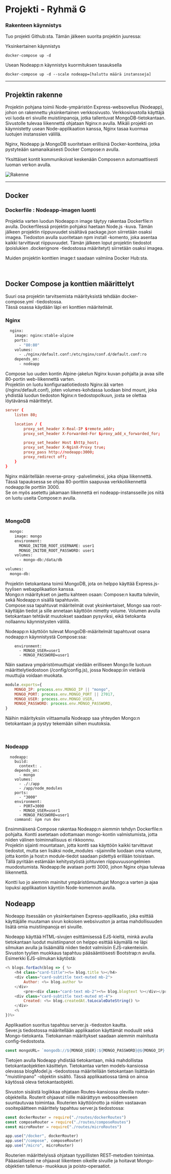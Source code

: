 # Projekti - Ryhmä G

### Rakenteen käynnistys

Tuo projekti Github:sta. Tämän jälkeen suorita projektin juuressa: 

Yksinkertainen käynnistys
```
docker-compose up -d
```
Usean Nodeapp:n käynnistys kuormituksen tasauksella
```
docker-compose up -d --scale nodeapp=[haluttu määrä instansseja]
```
---
## Projektin rakenne

Projektin pohjana toimii Node-ympäristön Express-websovellus (Nodeapp), johon on rakennettu yksinkertainen verkkosivusto. Verkkosivustolla käyttäjä voi luoda eri sivuille muistiinpanoja, jotka tallentuvat MongoDB-tietokantaan.  
Sivustolle tulevaa liikennettä ohjataan Nginx:n avulla. Mikäli projekti on käynnistetty usean Node-applikaation kanssa, Nginx tasaa kuormaa luotujen instanssien välillä. 

Nginx, Nodeapp ja MongoDB suoritetaan erillisinä Docker-kontteina, jotka pystyteään samanaikaisesti
Docker Compose:n avulla. 

Yksittäiset kontit kommunikoivat keskenään Composen:n automaattisesti luoman verkon avulla.  

![Rakenne](./img/rakenne.jpg)

---

## Docker

### Dockerfile : Nodeapp-imagen luonti

Projektia varten luodun Nodeapp:n image täytyy rakentaa Dockerfile:n avulla. Dockerfilessä projektin pohjaksi haetaan Node.js -kuva. Tämän jälkeen projektin riippuvuudet sisältävä package.json siirretään osaksi imagea. Tiedoston avulla suoritetaan npm install -komento, joka asentaa kaikki tarvittavat riippuvuudet. Tämän jälkeen loput projektin tiedostot (poislukien .dockerignore -tiedostossa määritetyt) siirretään osaksi imagea. 

Muiden projektin konttien image:t saadaan valmiina Docker Hub:sta.

<br>


## Docker Compose ja konttien määrittelyt

Suuri osa projektin tarvitsemista määrityksistä tehdään docker-compose.yml -tiedostossa.  
Tässä osassa käydään läpi eri konttien määritelmät. 

### Nginx

```dockerfile
  nginx:
    image: nginx:stable-alpine
    ports:
      - "80:80"
    volumes:
      - ./nginx/default.conf:/etc/nginx/conf.d/default.conf:ro
    depends_on:
      - nodeapp
```
Compose luo uuden kontin Alpine-jakelun Nginx kuvan pohjalta ja avaa sille 80-portin web-liikennettä varten.  
Projektiin on luotu konfiguraatiotiedosto Nginx:ää varten (/nginx/default.conf), joten volumes-kohdassa luodaan bind mount, joka yhdistää luodun tiedoston Nginx:n tiedostopolkuun, josta se olettaa löytävänsä määrittelyt. 

```conf
server {
    listen 80;

    location / {
        proxy_set_header X-Real-IP $remote_addr;
        proxy_set_header X-Forwarded-For $proxy_add_x_forwarded_for;

        proxy_set_header Host $http_host;
        proxy_set_header X-NginX-Proxy true;
        proxy_pass http://nodeapp:3000;
        proxy_redirect off;
    }
} 
```
Nginx määritellään reverse-proxy -palvelimeksi, joka ohjaa liikennettä. Tässä tapauksessa se ohjaa 80-porttiin saapuvaa verkkoliikennettä nodeapp:lle porttiin 3000.  
Se on myös asetettu jakamaan liikennettä eri nodeapp-instansseille jos niitä on luotu useita Compose:n avulla. 

<br>

### MongoDB

```dockerfile
  mongo:
    image: mongo
    environment:
      MONGO_INITDB_ROOT_USERNAME: user1
      MONGO_INITDB_ROOT_PASSWORD: user1
    volumes:
      - mongo-db:/data/db

volumes:
  mongo-db:
```
Projektin tietokantana toimii MongoDB, jota on helppo käyttää Express.js-tyylisen webapplikaation kanssa.  
Mongo:n määritykset on jaettu kahteen osaan: Compose:n kautta tuleviin, sekä Nodeapp:n sisällä tapahtuviin.  
Compose:ssa tapahtuvat määritelmät ovat yksinkertaiset, Mongo saa root-käyttäjän tiedot ja sille annetaan käyttöön nimetty volume. Volumen avulla tietokantaan tehtävät muutokset saadaan pysyviksi, eikä tietokanta nollaannu käynnistysten välillä.  

Nodeapp:n käyttöön tulevat MongoDB-määritelmät tapahtuvat osana nodeapp:n käynnistystä Compose:ssa:
```
    environment:
      - MONGO_USER=user1
      - MONGO_PASSWORD=user1
```
Näin saatava ympäristömuuttujat viedään erilliseen Mongo:lle luotuun määrittelytiedostoon (/config/config.js), jossa Nodeapp:iin vietäviä muuttujia voidaan muokata. 

```js
module.exports={
    MONGO_IP: process.env.MONGO_IP || "mongo",
    MONGO_PORT: process.env.MONGO_PORT || 27017,
    MONGO_USER: process.env.MONGO_USER,
    MONGO_PASSWORD: process.env.MONGO_PASSWORD,
}
```
Näihin määrityksiin viittaamalla Nodeapp saa yhteyden Mongo:n tietokantaan ja pystyy tekemään siihen muutoksia. 

<br>

### Nodeapp

```
  nodeapp:
    build: 
      context: .
    depends_on:
      - mongo
    volumes:
      - ./:/app
      - /app/node_modules
    ports:
      - "3000"
    environment:
      - PORT=3000
      - MONGO_USER=user1
      - MONGO_PASSWORD=user1
    command: npm run dev 
```
Ensimmäisenä Compose rakentaa Nodeapp:n aiemmin tehdyn Dockerfile:n pohjalta. Kontti asetetaan odottamaan mongo-kontin valmistumista, jotta niiden välinen toiminnallisuus ei rikkoonnu.  
Projektin sijainti mountataan, jotta kontti saa käyttöön kaikki tarvittavat tiedostot, mutta sen lisäksi node_modules -sijainnille luodaan oma volume, jotta kontin ja host:n module-tiedot saadaan pidettyä erillään toisistaan. Tällä pyritään estämään kehitystyöstä johtuvien riippuvuusongelmien muodostumista. 
Nodeapp:lle avataan portti 3000, johon Nginx ohjaa tulevaa liikennettä. 

Kontti luo jo aiemmin mainitut ympäristömuuttujat Mongo:a varten ja ajaa lopuksi applikaation käyntiin Node-komennon avulla. 

## Nodeapp

Nodeapp itsessään on yksinkertainen Express-applikaatio, joka esittää käyttäjälle muutaman sivun kokoisen websivuston ja antaa mahdollisuuden lisätä omia muistiinpanoja eri sivuille.

Nodeapp käyttää HTML-sivujen esittämisessä EJS-kieltä, minkä avulla tietokantaan luodut muistiinpanot on helppo esittää käymällä ne läpi silmukan avulla ja lisäämällä niiden tiedot valmiisiin EJS-rakenteisiin. Sivuston tyylien muokkaus tapahtuu pääsääntöisesti Bootstrap:n avulla.  
Esimerkki EJS-silmukan käytöstä:  

``` js
<% blogs.forEach(blog => { %>
    <h4 class="card-title"><%= blog.title %></h4>
    <div class="card-subtitle text-muted mb-2">
        Author: <%= blog.author %>
    </div>
        <pre><div class="card-text mb-2"><%= blog.blogtext %></div></pre>
    <div class="card-subtitle text-muted mt-4">
        Created: <%= blog.createdAt.toLocaleDateString() %>
    </div>
    <%
})%>
```

Applikaation suoritus tapahtuu server.js -tiedoston kautta.  
Sever.js tiedostossa määritellään applikaation käyttämät moduulit sekä Mongo-tietokanta. Tietokannan määritykset saadaan aiemmin mainitusta config-tiedostosta.  
```js
const mongoURL= `mongodb://${MONGO_USER}:${MONGO_PASSWORD}@${MONGO_IP}:${MONGO_PORT}/?authSource=admin`
```
Tietojen avulla Nodeapp yhdistää tietokantaan, mikä mahdollistaa tietokantaobjektien käsittelyn. Tietokantaa varten models-kansiossa olevassa blogModel.js -tiedostossa määritellään tietokantaan lisättävän "muistiinpano" -objektin sisältö. Tässä applikaatiossa tämä on ainoa käytössä oleva tietokantaobjekti. 

Sivuston sisäistä logiikkaa ohjataan Routes-kansiossa olevilla router-objekteilla. Routerit ohjaavat niille määrättyyn webosoitteeseen suuntautuvaa toimintaa. Routerien käyttöönotto ja niiden vastaavan osoitepäätteen määrittely tapahtuu server.js tiedostossa: 

```js
const dockerRouter = require("./routes/dockerRoutes")
const composeRouter = require("./routes/composeRoutes")
const microRouter = require("./routes/microRoutes")

app.use("/docker", dockerRouter)
app.use("/compose", composeRouter)
app.use("/micro", microRouter)
```
Routerien määrittelyissä ohjataan tyypillisten REST-metodien toimintaa. Pääasiallisesti ne ohjaavat liikenteen oikeille sivuille ja hoitavat Mongo-objektien tallenus- muokkaus ja poisto-operaatiot. 